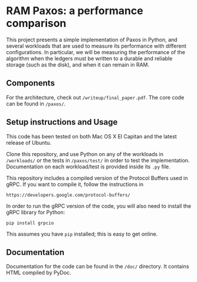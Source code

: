 # RAM Paxos: a performance comparison

This project presents a simple implementation of Paxos in Python, and several
workloads that are used to measure its performance with different configurations.
In particular, we will be measuring the performance of the algorithm when the
ledgers must be written to a durable and reliable storage (such as the disk),
and when it can remain in RAM.

## Components

For the architecture, check out `/writeup/final_paper.pdf`. The core code can be found in `/paxos/`.


## Setup instructions and Usage

This code has been tested on both Mac OS X El Capitan and the latest release of Ubuntu.

Clone this repository, and use Python on any of the workloads in `/workloads/` or the tests in `/paxos/test/` in order to test the implementation. Documentation on each workload/test is provided
inside its `.py` file.

This repository includes a compiled version of the Protocol Buffers used in
gRPC. If you want to compile it, follow the instructions in

`https://developers.google.com/protocol-buffers/`

In order to run the gRPC version of the code, you will also need to install
the gRPC library for Python:

`pip install grpcio`

This assumes you have `pip` installed; this is easy to get online.

## Documentation

Documentation for the code can be found in the `/doc/` directory. It contains
HTML compiled by PyDoc.
